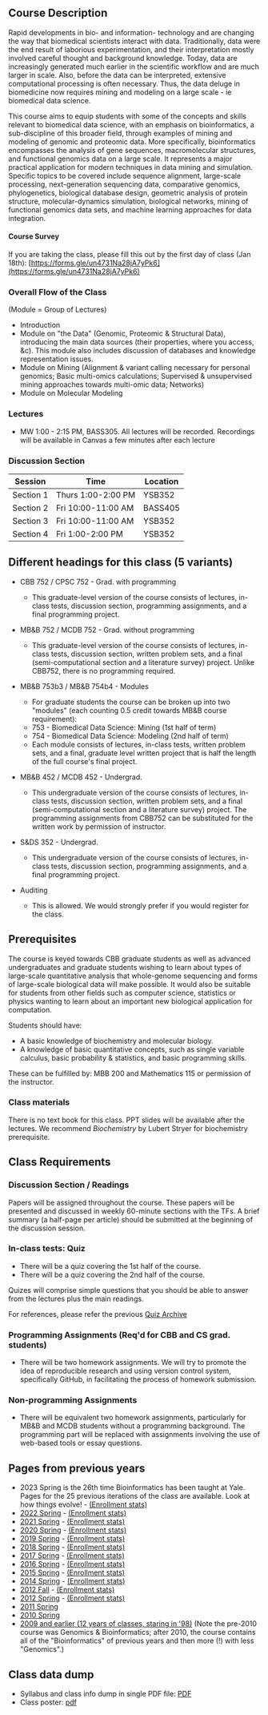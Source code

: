 ## Course Description

Rapid developments in bio- and information- technology and are changing the way that biomedical scientists interact with data. Traditionally, data were the end result of laborious experimentation, and their interpretation mostly involved careful thought and background knowledge. Today, data are increasingly generated much earlier in the scientific workflow and are much larger in scale. Also, before the data can be interpreted, extensive computational processing is often necessary. Thus, the data deluge in biomedicine now requires mining and modeling on a large scale - ie biomedical data science.

This course aims to equip students with some of the concepts and skills relevant to biomedical data science, with an emphasis on bioinformatics, a sub-discipline of this broader field, through examples of mining and modeling of genomic and proteomic data. More specifically, bioinformatics encompasses the analysis of gene sequences, macromolecular structures, and functional genomics data on a large scale. It represents a major practical application for modern techniques in data mining and simulation. Specific topics to be covered include sequence alignment, large-scale processing, next-generation sequencing data, comparative genomics, phylogenetics, biological database design, geometric analysis of protein structure, molecular-dynamics simulation, biological networks, mining of functional genomics data sets, and machine learning approaches for data integration.

#### Course Survey

If you are taking the class, please fill this out by the first day of class (Jan 18th):
[https://forms.gle/un4731Na28jA7yPk6](https://forms.gle/un4731Na28jA7yPk6)

### Overall Flow of the Class

(Module = Group of Lectures)

- Introduction
- Module on "the Data" (Genomic, Proteomic & Structural Data), introducing the main data sources (their properties, where you access, &c). This module also includes discussion of databases and knowledge representation issues.
- Module on Mining (Alignment & variant calling necessary for personal genomics; Basic multi-omics calculations; Supervised & unsupervised mining approaches towards multi-omic data; Networks)
- Module on Molecular Modeling

### Lectures

- MW 1:00 - 2:15 PM, BASS305. All lectures will be recorded. Recordings will be available in Canvas a few minutes after each lecture


### Discussion Section

| Session | Time | Location | 
| --- | --- | --- | 
| Section 1 | Thurs 1:00-2:00 PM | YSB352 |
| Section 2 | Fri 10:00-11:00 AM  | BASS405 | 
| Section 3 | Fri 10:00-11:00 AM | YSB352 | 
| Section 4 | Fri 1:00-2:00 PM  | YSB352 |



## Different headings for this class (5 variants)

- CBB 752 / CPSC 752 - Grad. with programming
  - This graduate-level version of the course consists of lectures, in-class tests, discussion section, programming assignments, and a final programming project.

- MB&B 752 / MCDB 752 - Grad. without programming
  - This graduate-level version of the course consists of lectures, in-class tests,
 discussion section, written problem sets, and a final (semi-computational section and a literature survey) project. Unlike CBB752, there is no programming required.

- MB&B 753b3 / MB&B 754b4 - Modules
  - For graduate students the course can be broken up into two "modules" (each counting 0.5 credit towards MB&B course requirement):
  - 753 - Biomedical Data Science: Mining (1st half of term)
  - 754 - Biomedical Data Science: Modeling (2nd half of term)
  - Each module consists of lectures, in-class tests, written problem sets, and a final, graduate level written project that is half the length of the full course's final project.

- MB&B 452 / MCDB 452 - Undergrad.
  - This undergraduate version of the course consists of lectures, in-class tests, discussion section, written problem sets, and a final (semi-computational section and a literature survey) project. The programming assignments from CBB752 can be substituted for the written work by permission of instructor.

- S&DS 352 - Undergrad.
  - This undergraduate version of the course consists of lectures, in-class tests, discussion section, programming assignments, and a final programming project.

- Auditing
  - This is allowed. We would strongly prefer if you would register for the class.

## Prerequisites

The course is keyed towards CBB graduate students as well as advanced undergraduates and graduate students wishing to learn about types of large-scale quantitative analysis that whole-genome sequencing and forms of large-scale biological data will make possible. It would also be suitable for students from other fields such as computer science, statistics or physics wanting to learn about an important new biological application for computation.

Students should have:
- A basic knowledge of biochemistry and molecular biology.
- A knowledge of basic quantitative concepts, such as single variable calculus, basic probability & statistics, and basic programming skills.

These can be fulfilled by: MBB 200 and Mathematics 115 or permission of the instructor.

### Class materials

There is no text book for this class. PPT slides will be available after the lectures.
We recommend *Biochemistry* by Lubert Stryer for biochemistry prerequisite.

## Class Requirements

### Discussion Section / Readings
Papers will be assigned throughout the course. These papers will be presented and discussed in weekly 60-minute sections with the TFs. A brief summary (a half-page per article) should be submitted at the beginning of the discussion session.

### In-class tests: Quiz
- There will be a quiz covering the 1st half of the course.
- There will be a quiz covering the 2nd half of the course.

Quizes will comprise simple questions that you should be able to answer from the lectures plus the main readings.

For references, please refer the previous [Quiz Archive](/quiz)

### Programming Assignments (Req'd for CBB and CS grad. students)
- There will be two homework assignments. We will try to promote the idea of reproducible research and using version control system, specifically GitHub, in facilitating the process of homework submission.

### Non-programming Assignments
- There will be equivalent two homework assignments, particularly for MB&B and MCDB students without a programming background. The programming part will be replaced with assignments involving the use of web-based tools or essay questions.

## Pages from previous years
- 2023 Spring is the 26th time Bioinformatics has been taught at Yale. Pages for the 25 previous iterations of the class are available. Look at how things evolve! - [(Enrollment stats)](https://ivy.yale.edu/course-stats/course/courseDetail?termCode=202301&courseNumber=752&subjectCode=CB%26B&numDays=7)
- [2022 Spring](http://cbb752b22.gersteinlab.org) - [(Enrollment stats)](https://ivy.yale.edu/course-stats/course/courseDetail?termCode=202201&courseNumber=752&subjectCode=CB%26B&numDays=7)
- [2021 Spring](http://cbb752b21.gersteinlab.org) - [(Enrollment stats)](https://ivy.yale.edu/course-stats/course/ocsCourseDetail?termCode=202101&courseNumbers=CB%26B+752%2FCPSC+752%2FMB%26B+452%2FMB%26B+752%2FMB%26B+753%2FMB%26B+754%2FMCDB+452%2FMCDB+752%2FS%26DS+352&subjectCode=CB%26B)
- [2020 Spring](http://cbb752b20.gersteinlab.org) - [(Enrollment stats)](https://ivy.yale.edu/course-stats/course/ocsCourseDetail?termCode=202001&courseNumbers=CB%26B+752%2FCPSC+752%2FMB%26B+452%2FMB%26B+752%2FMB%26B+753%2FMB%26B+754%2FMCDB+452%2FMCDB+752%2FS%26DS+352&subjectCode=CB%26B)
- [2019 Spring](http://cbb752b19.gersteinlab.org) - [(Enrollment stats)](https://ivy.yale.edu/course-stats/course/ocsCourseDetail?termCode=201901&courseNumbers=CB%26B+752%2FCPSC+752%2FMB%26B+452%2FMB%26B+752%2FMB%26B+753%2FMB%26B+754%2FMCDB+452%2FMCDB+752&subjectCode=CB%26B)
- [2018 Spring](http://cbb752b18.gersteinlab.org) - [(Enrollment stats)](https://ivy.yale.edu/course-stats/course/ocsCourseDetail?termCode=201801&courseNumbers=CB%26B+752%2FCPSC+752%2FMB%26B+452%2FMB%26B+752%2FMB%26B+753%2FMB%26B+754%2FMCDB+452%2FMCDB+752%2FS%26DS+352&subjectCode=CB%26B)
- [2017 Spring](http://cbb752b17.gersteinlab.org) - [(Enrollment stats)](https://ivy.yale.edu/course-stats/course/ocsCourseDetail?termCode=201701&courseNumbers=CB%26B+752%2FCPSC+752%2FMB%26B+452%2FMB%26B+752%2FMB%26B+753%2FMB%26B+754%2FMCDB+452%2FMCDB+752&subjectCode=CB%26B)
- [2016 Spring](http://cbb752b16.gersteinlab.org) - [(Enrollment stats)](https://ivy.yale.edu/course-stats/course/ocsCourseDetail?termCode=201601&courseNumbers=CB%26B+752%2FCPSC+752%2FMB%26B+452%2FMB%26B+752%2FMB%26B+753%2FMB%26B+754%2FMCDB+452%2FMCDB+752&subjectCode=CB%26B)
- [2015 Spring](http://cbb752b15.gersteinlab.org) - [(Enrollment stats)](https://ivy.yale.edu/course-stats/course/ocsCourseDetail?termCode=201501&courseNumbers=CB%26B+752%2FCPSC+752%2FMB%26B+452%2FMB%26B+752%2FMCDB+452%2FMCDB+752&subjectCode=CB%26B)
- [2014 Spring](http://info.gersteinlab.org/Cbb752b14) - [(Enrollment stats)](https://ivy.yale.edu/course-stats/course/ocsCourseDetail?termCode=201401&courseNumbers=CB%26B+752%2FCPSC+752%2FMB%26B+452%2FMB%26B+752%2FMCDB+452%2FMCDB+752&subjectCode=CB%26B)
- [2012 Fall](http://info.gersteinlab.org/Cbb752a12) - [(Enrollment stats)](https://ivy.yale.edu/course-stats/course/ocsCourseDetail?termCode=201203&courseNumbers=CB%26B+752%2FCPSC+752%2FMB%26B+452%2FMB%26B+752%2FMB%26B+753%2FMB%26B+754%2FMCDB+452%2FMCDB+752&subjectCode=CB%26B)
- [2012 Spring](http://info.gersteinlab.org/Cbb752b12) - [(Enrollment stats)](https://ivy.yale.edu/course-stats/course/ocsCourseDetail?termCode=201201&courseNumbers=CB%26B+752%2FCPSC+752%2FMB%26B+452%2FMB%26B+752%2FMB%26B+753%2FMB%26B+754%2FMCDB+452%2FMCDB+752&subjectCode=CB%26B)
- [2011 Spring](http://info.gersteinlab.org/Cbb752b11)
- [2010 Spring](http://www.gersteinlab.org/courses/452/10-spring/)
- [2009 and earlier (12 years of classes, staring in '98)](http://www.gersteinlab.org/courses/452/10-spring/previous.html) (Note the pre-2010 course was Genomics & Bioinformatics; after 2010, the course contains all of the "Bioinformatics" of previous years and then more (!) with less "Genomics".)


## Class data dump
- Syllabus and class info dump in single PDF file: [PDF](http://files2.gersteinlab.org/public-docs/2022/10.26/cbb752b23_syllabus.pdf)
- Class poster: [pdf](http://files2.gersteinlab.org/public-docs/2022/10.26/cbb752b23_poster_A4.pdf)
